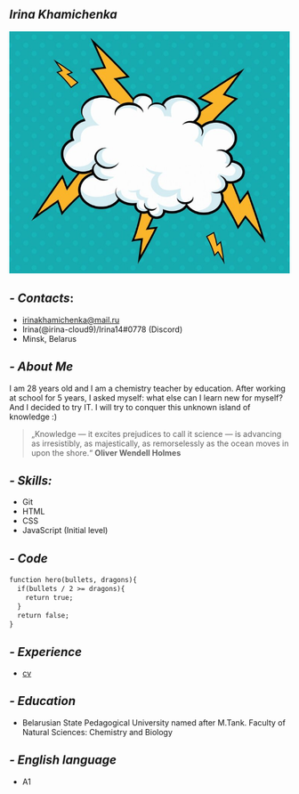 ## ***Irina Khamichenka***
![cloud](./images/1.jpg)
## ***- Contacts***:
- irinakhamichenka@mail.ru
- Irina(@irina-cloud9)/Irina14#0778 (Discord)
- Minsk, Belarus
## ***- About Me*** ##
I am 28 years old and I am a chemistry teacher by education. After working at school for 5 years, I asked myself: what else can I learn new for myself? And I decided to try IT. I will try to conquer this unknown island of knowledge :)
> „Knowledge — it excites prejudices to call it
> science — is advancing as irresistibly, as 
> majestically, as remorselessly as the ocean moves in
> upon the shore.“
> __Oliver Wendell Holmes__

## ***- Skills:***
- Git
- HTML
- CSS
- JavaScript (Initial level)

## ***- Code***
``` 
function hero(bullets, dragons){
  if(bullets / 2 >= dragons){
    return true;
  }
  return false;
}
```
## ***- Experience***
- [cv](https://github.com/irina-cloud9/rsschool-cv/tree/gh-pages)
## ***- Education***
- Belarusian State Pedagogical University named after M.Tank.
Faculty of Natural Sciences: Chemistry and Biology
## ***- English language***
- A1




